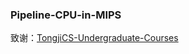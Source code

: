 ### Pipeline-CPU-in-MIPS
致谢：[TongjiCS-Undergraduate-Courses](https://github.com/youknowwhom/TongjiCS-Undergraduate-Courses/tree/main)
